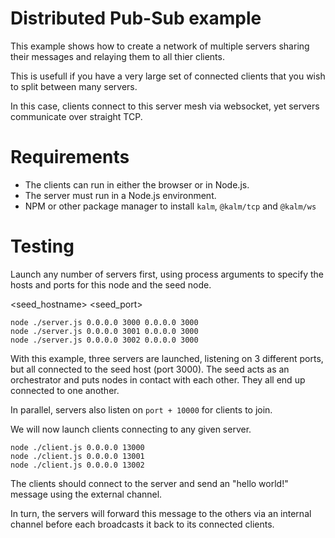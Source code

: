 # Distributed Pub-Sub example

This example shows how to create a network of multiple servers sharing their messages and relaying them to all thier clients.

This is usefull if you have a very large set of connected clients that you wish to split between many servers.

In this case, clients connect to this server mesh via websocket, yet servers communicate over straight TCP.

# Requirements

- The clients can run in either the browser or in Node.js.
- The server must run in a Node.js environment.
- NPM or other package manager to install `kalm`, `@kalm/tcp` and `@kalm/ws` 

# Testing

Launch any number of servers first, using process arguments to specify the hosts and ports for this node and the seed node.

<hostname> <port> <seed_hostname> <seed_port>

```
node ./server.js 0.0.0.0 3000 0.0.0.0 3000
node ./server.js 0.0.0.0 3001 0.0.0.0 3000
node ./server.js 0.0.0.0 3002 0.0.0.0 3000
```

With this example, three servers are launched, listening on 3 different ports, but all connected to the seed host (port 3000).
The seed acts as an orchestrator and puts nodes in contact with each other. They all end up connected to one another.

In parallel, servers also listen on `port + 10000` for clients to join.

We will now launch clients connecting to any given server.

```
node ./client.js 0.0.0.0 13000
node ./client.js 0.0.0.0 13001
node ./client.js 0.0.0.0 13002
```

The clients should connect to the server and send an "hello world!" message using the external channel.

In turn, the servers will forward this message to the others via an internal channel before each broadcasts it back to its connected clients.
